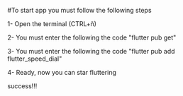 #To start app you must follow the following steps

1- Open the terminal (CTRL+ñ)

2- You must enter the following the code "flutter pub get"

3- You must enter the following the code "flutter pub add flutter_speed_dial"

4- Ready, now you can star fluttering

success!!!
